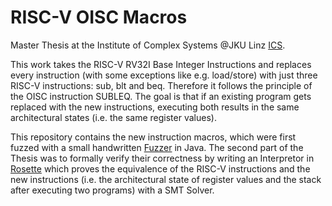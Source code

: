 # RISC-V OISC Macros

Master Thesis at the Institute of Complex Systems @JKU Linz [ICS](https://www.jku.at/institut-fuer-complex-systems/).

This work takes the RISC-V RV32I Base Integer Instructions and replaces every instruction (with some exceptions like e.g. load/store) with just three RISC-V instructions: sub, blt and beq. Therefore it follows the principle of the OISC instruction SUBLEQ.
The goal is that if an existing program gets replaced with the new instructions, executing both results in the same architectural states (i.e. the same register values).

This repository contains the new instruction macros, which were first fuzzed with a small handwritten [Fuzzer](https://github.com/SonjaGurtner/riscv-oisc-fuzzer) in Java.
The second part of the Thesis was to formally verify their correctness by writing an Interpretor in [Rosette](https://github.com/SonjaGurtner/RISCV-OISC-Rosette) which proves the equivalence of the RISC-V instructions and the new instructions (i.e. the architectural state of register values and the stack after executing two programs) with a SMT Solver.
